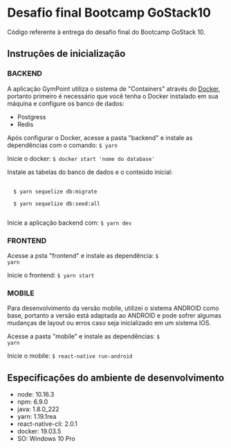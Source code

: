 # Desafio final Bootcamp GoStack10

Código referente à entrega do desafio final do Bootcamp GoStack 10.

## Instruções de inicialização

### BACKEND

A aplicação GymPoint utiliza o sistema de "Containers" através do <a href="https://www.docker.com/" target="_blank">Docker</a>, portanto primeiro é necessário que você tenha o Docker instalado em sua máquina e configure os banco de dados:
- Postgress
- Redis

Após configurar o Docker, acesse a pasta "backend" e instale as dependências com o comando: 
<code>$ yarn</code>

Inicie o docker:
<code>$ docker start 'nome do database'</code>

Instale as tabelas do banco de dados e o conteúdo inicial:
<pre>
 <code>
  $ yarn sequelize db:migrate <br>
  $ yarn sequelize db:seed:all
 </code>
</pre>

Inicie a aplicação backend com:
<code>$ yarn dev</code>

### FRONTEND

Acesse a psta "frontend" e instale as dependência:
<code>$ yarn</code>

Inicie o frontend:
<code>$ yarn start</code>

### MOBILE

Para desenvolvimento da versão mobile, utilizei o sistema ANDROID como base, portanto a versão está adaptada ao ANDROID e pode sofrer algumas mudanças de layout ou erros caso seja inicializado em um sistema IOS.

Acesse a pasta "mobile" e instale as dependências:
<code>$ yarn</code>

Inicie o mobile:
<code>$ react-native run-android</code>

## Especificações do ambiente de desenvolvimento

- node: 10.16.3
- npm: 6.9.0
- java: 1.8.0_222
- yarn: 1.19.1rea
- react-native-cli: 2.0.1
- docker: 19.03.5
- SO: Windows 10 Pro
